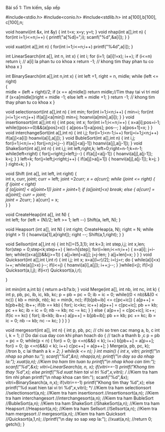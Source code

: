 Bài số 1: Tìm kiếm, sắp xếp


#include<stdio.h>
#include<conio.h>
#include<stdlib.h>
int a[100],b[100], c[100],n;

void hoanvi(int &x, int &y)
{
	int t=x;
	    x=y;
	    y=t;
}
void nhap(int a[],int n)
{       
	for(int i=1;i<=n;i++)
    {
		printf("a[%d]=",i);
		scanf("%d",&a[i]);
	}
}

void xuat(int a[],int n)
{
	for(int i=1;i<=n;i++)
	printf("%4d",a[i]);
}

int LinearSearch(int a[], int n, int x)
{	int i;
	for (i=1; (a[i]!=x); i++);
	if (i<=n)	
		return i; 	// a[i] la phan tu co khoa x
	return -1; 	// khong tim thay phan tu co khoa x
}

int BinarySearch(int a[],int n,int x)
{ 
	int  left =1, right = n, midle;
	while (left <= right)	
	{	
		midle = (left + right)/2;
		if (x == a[midle])
		   return midle;//Tim thay tai vi tri mid
		if (x<a[midle])right = midle -1;
		else           left  = midle +1;
	}
	return -1; // khong tim thay phan tu co khoa x
}


void selectionsort(int a[],int n)
 {
int min;
for(int i=1;i<n;i++)
	{
	min=i;
	for(int j=i+1;j<=n;j++)
	if(a[j]<a[min])
	min=j;
	hoanvi(a[min],a[i]);
	}
}
void insertionsort(int a[],int n)
{
	int pos;
	int x;
	for(int i=1;i<=n;i++)
	{
		x=a[i];pos=i-1;
	while((pos>=0)&&(a[pos]>x))
	{
			a[pos+1]=a[pos];
			pos--;
	}
		a[pos+1]=x;
	}
}
void interchangeSort(int a[],int n)
{
int i,j;
	for(i=1;i<n-1;i++)
		for(j=i+1;j<n;j++)
			if(a[j]<a[i])
			hoanvi(a[i],a[j]);
}
void BubleSort(int a[],int n)
{
	int i,j;
	for(i=1;i<n;i++)
		for(j=n;j>i;j--)
		if(a[j]<a[j-1])
		hoanvi(a[j],a[j-1]);
}
void ShakeSort(int a[],int n)
{
	int i,j;
	int left,right,k;
	left=0;right=n-1;k=n-1;
	while(left<right)
	{
	for(j=right;j>left;j--)
	{
		if(a[j]<a[j-1])
		{
		hoanvi(a[j],a[j-1]);
		k=j;
		}
	}
	left=k;
	for(j=left;j<right;j++)
	{
		if(a[j]>a[j+1])
		{
		hoanvi(a[j],a[j-1]);
		k=j;
		}
	}
	right=k;
      }
}

void Shift (int a[], int left, int right)
{  
	int  x, curr, joint;
   curr = left; joint =2*curr; 
   x = a[curr];
   while (joint <= right) 
	{  	
		if (joint < right)        
         if (a[joint] < a[joint+1])
			joint = joint+1;
      if (a[joint]<x) break; 
		else
		{
		a[curr] = a[joint];
      	curr = joint;   
       joint = 2*curr;
		}
	 	a[curr] = x;  
	}
}

void CreateHeap(int a[], int N)
{	
   int  left;
	 for (left = (N)/2; left >= 1; left --)
		Shift(a, left, N);
}

void	Heapsort (int a[], int N)
{
   int   right;
   CreateHeap(a, N); 
   right = N; 
   while (right > 1)
   {
      hoanvi(a[1],a[right]);
      right --;
      Shift(a,1,right);
   }
}

void Sellsort(int a[],int n)
{
	int h[]={5,3,1};
	int k=3;
	int step,i,j;
	int x,len;
	for(step = 0;step<k;step++)
	{
	len=h[step];
	for(i=len;i<=n;i++)
	{
	x=a[i];
	j=i-len;
	while((x<a[j])&&(j>=1))
	{
		a[j+len]=a[j];
		j=j-len;
	}
	a[j+len]=x;
	}
	}
}
void Quicksort(int a[],int l,int r)
{
	int i,j;
	int x;
	x=a[(l+r)/2];
	i=l;j=r;
	do
	{
		while(a[i]<x) i++;
		while(a[j]>x) j--;
		if(i<=j)
		{
			hoanvi(a[i],a[j]);
			i++;j--;
		}
	}while(i<j);
	if(l<j)
	Quicksort(a,l,j);
	if(i<r)
	Quicksort(a,i,r);

}

int min(int a,int b)
{
return a<b?a:b;
}
void Merge(int a[], int nb, int nc, int k)
{	int p, pb, pc, ib, ic, kb, kc;
p = pb = pc = 0; ib = ic = 0;
while((0 < nb)&&(0 < nc))
{
kb = min(k, nb); kc = min(k, nc);
if(b[pb+ib] <= c[pc+ic])
{
a[p++] = b[pb+ib]; ib++;
if(ib == kb)
{
for(; ic<kc; ic++)
a[p++] = c[pc+ic];
pb += kb; pc += kc; ib = ic = 0;
nb -= kb; nc -= kc;
}
}
else
{
a[p++] = c[pc+ic]; ic++;
if(ic == kc)
{
for(; ib<kb; ib++)
a[p++] = b[pb+ib];
pb += kb; pc += kc; ib = ic = 0;
nb -= kb; nc -= kc;
}
}
}
}

void mergesort(int a[], int n)
{
	int	p, pb, pc;	//  chi so tren cac mang a, b, c
	int	i, k = 1;	// Do dai cua day con khi phan hoach
	do
	{
	// tach a thanh b ,c
	p = pb = pc = 0;
	while(p < n)
	{
	for(i = 0; (p <=n)&&(i < k); i++)
		b[pb++] = a[p++];
	for(i = 0; (p <=n)&&(i < k); i++)
		c[pc++] = a[p++];
	}
	Merge(a, pb, pc, k); //tron b, c lai thanh a
k *= 2;
	}
	while(k <= n);
}
int main()
{	int x, vitri;
	printf("\n nhap so phan tu:");
	scanf("%d",&n);
	nhap(a,n);
	printf("\n day so da nhap la:");
	xuat(a,n);
	//Kiem tra ham tim tuan tu
	printf("\n nhap khoa can tim:");
	scanf("%d",&x);
	vitri=LinearSearch(a, n, x);
	if(vitri==-1)
		printf("Khong tim thay %d",x);
	else
		printf("%d xuat hien tai vi tri %d",x,vitri);
	/*
	//Kiem tra ham tim nhi phan
	printf("\n nhap khoa can tim:");
	scanf("%d",&x);
	vitri=BinarySearch(a, n,x);
	if(vitri==-1)
		printf("Khong tim thay %d",x);
	else
		printf("%d xuat hien tai vi tri %d",x,vitri);
	*/
	//Kiem tra ham selectionsort 	
	//selectionsort(a,n);
	//Kiem tra ham insertionsort
	//insertionsort(a,n);
	//Kiem tra ham interchangesort
	//interchangesort(a,n);
	//Kiem tra ham BubleSort
	//BubleSort(a,n);
	//Kiem tra ham ShakeSort
	//ShakeSort(a,n);
	//Kiem tra ham Heapsort
	//Heapsort(a,n);
	//Kiem tra ham Sellsort
	//Sellsort(a,n);
	//Kiem tra ham mergesort
   // mergesort(a,n);
   //Kiem tra ham Quicksort
	//Quicksort(a,1,n);
	//printf("\n day so sap xep la:");
	//xuat(a,n);
	//return 0;
	getch();
}
